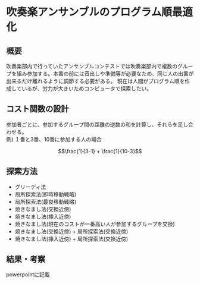 # 吹奏楽アンサンブルのプログラム順最適化
## 概要
吹奏楽部内で行っていたアンサンブルコンテストでは吹奏楽部内で複数のグループを組み参加する。本番の前には音出しや準備等が必要なため、同じ人の出番が出来るだけ離れるように調節する必要がある。
現在は人間がプログラム順を作成しているが、労力が大きいためコンピュータで探索したい。

## コスト関数の設計
参加者ごとに、参加するグループ間の距離の逆数の和を計算し、それらを足し合わせる。  
例) １番と3番、10番に参加する人の場合

$$\frac{1}{3-1} + \frac{1}{10-3}$$

## 探索方法
- グリーディ法
- 局所探索法(即時移動戦略)
- 局所探索法(最良移動戦略)
- 焼きなまし法(交換近傍)
- 焼きなまし法(挿入近傍)
- 焼きなまし法(現在のコストが一番高い人が参加するグループを交換)
- 焼きなまし法(交換近傍) + 局所探索法(交換近傍)
- 焼きなまし法(挿入近傍) + 局所探索法(交換近傍)

## 結果・考察
powerpointに記載
